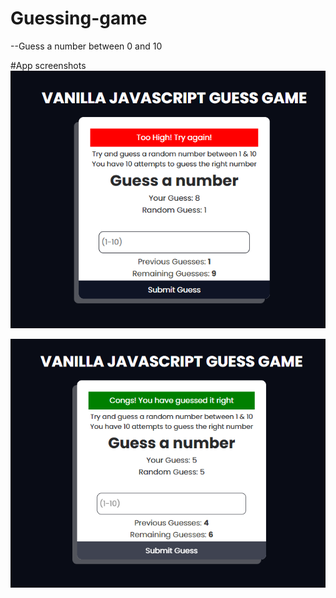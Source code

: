 # Guessing-game

--Guess a number between 0 and 10

#App screenshots
![image](capture2.png)


![image](capture1.png)
